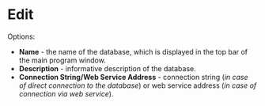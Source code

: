# Edit
   
Options:

- **Name** - the name of the database, which is displayed in the top bar of the main program window.
- **Description** - informative description of the database.
- **Connection String/Web Service Address** - connection string (*in case of direct connection to the database*) or web service address (*in case of connection via web service*).
